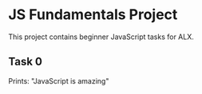 # JS Fundamentals Project

This project contains beginner JavaScript tasks for ALX.

## Task 0
Prints: "JavaScript is amazing"
